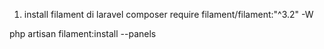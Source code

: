 1. install filament di laravel 
composer require filament/filament:"^3.2" -W
 
php artisan filament:install --panels

